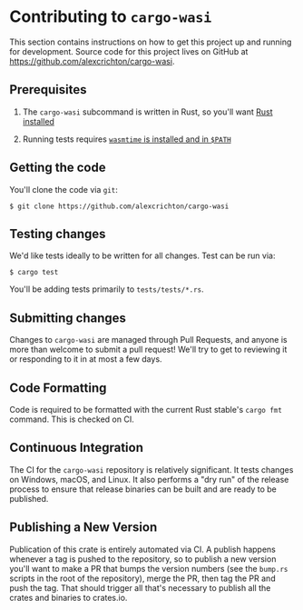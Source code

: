 # Contributing to `cargo-wasi`

This section contains instructions on how to get this project up and running for
development. Source code for this project lives on GitHub at
https://github.com/alexcrichton/cargo-wasi.

## Prerequisites

1. The `cargo-wasi` subcommand is written in Rust, so you'll want [Rust
   installed](https://www.rust-lang.org/tools/install)

2. Running tests requires [`wasmtime` is installed and in
   `$PATH`](https://wasmtime.dev)

## Getting the code

You'll clone the code via `git`:

```
$ git clone https://github.com/alexcrichton/cargo-wasi
```

## Testing changes

We'd like tests ideally to be written for all changes. Test can be run via:

```
$ cargo test
```

You'll be adding tests primarily to `tests/tests/*.rs`.

## Submitting changes

Changes to `cargo-wasi` are managed through Pull Requests, and anyone is
more than welcome to submit a pull request! We'll try to get to reviewing it or
responding to it in at most a few days.

## Code Formatting

Code is required to be formatted with the current Rust stable's `cargo fmt`
command. This is checked on CI.

## Continuous Integration

The CI for the `cargo-wasi` repository is relatively significant. It tests
changes on Windows, macOS, and Linux. It also performs a "dry run" of the
release process to ensure that release binaries can be built and are ready to be
published.

## Publishing a New Version

Publication of this crate is entirely automated via CI. A publish happens
whenever a tag is pushed to the repository, so to publish a new version you'll
want to make a PR that bumps the version numbers (see the `bump.rs` scripts in
the root of the repository), merge the PR, then tag the PR and push the tag.
That should trigger all that's necessary to publish all the crates and binaries
to crates.io.
